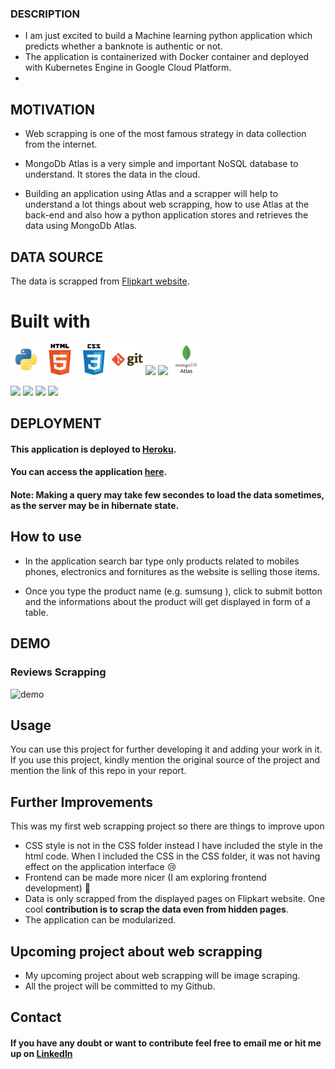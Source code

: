 ### DESCRIPTION
  - I am just excited to build a Machine learning python application which predicts whether a banknote is authentic or not.
  - The application is containerized with Docker container and deployed with Kubernetes Engine in Google Cloud Platform.
  - 

## MOTIVATION
- Web scrapping is one of the most famous strategy in data collection from the internet. 

-  MongoDb Atlas is a very simple and important NoSQL database to understand. It stores the data in the cloud.

- Building an application using Atlas and a scrapper will help to understand a lot things about  web scrapping, how to use Atlas at the back-end and also how a python application stores and retrieves the data using MongoDb Atlas.

## DATA SOURCE
The data is scrapped from [Flipkart website](https://www.flipkart.com/).
# Built with
<code><img height="50" src="https://raw.githubusercontent.com/github/explore/80688e429a7d4ef2fca1e82350fe8e3517d3494d/topics/python/python.png"></code>
<code><img height="50" src="https://raw.githubusercontent.com/github/explore/80688e429a7d4ef2fca1e82350fe8e3517d3494d/topics/html/html.png"></code>
<code><img height="50" src="https://raw.githubusercontent.com/github/explore/80688e429a7d4ef2fca1e82350fe8e3517d3494d/topics/css/css.png"></code>
<code><img height="50" src="https://raw.githubusercontent.com/github/explore/80688e429a7d4ef2fca1e82350fe8e3517d3494d/topics/git/git.png"></code>
<code><img height="50" src="https://symbols.getvecta.com/stencil_80/56_flask.3a79b5a056.jpg"></code>
<code><img height="50" src="https://cdn.iconscout.com/icon/free/png-256/heroku-225989.png"></code>
<code><img height="50" src="https://github.com/ourylydibin/reviews-scrapping/blob/main/static/css/atlas.jpg"></code>


<code><img height="30" src="https://raw.githubusercontent.com/numpy/numpy/7e7f4adab814b223f7f917369a72757cd28b10cb/branding/icons/numpylogo.svg"></code>
<code><img height="30" src="https://raw.githubusercontent.com/pandas-dev/pandas/761bceb77d44aa63b71dda43ca46e8fd4b9d7422/web/pandas/static/img/pandas.svg"></code>
<code><img height="30" src="https://matplotlib.org/_static/logo2.svg"></code>
<code><img height="30" src="https://upload.wikimedia.org/wikipedia/commons/thumb/0/05/Scikit_learn_logo_small.svg/1280px-Scikit_learn_logo_small.svg.png"></code>

## DEPLOYMENT
#### This application is deployed to [Heroku](https://www.heroku.com/).
#### You can access the application [here](https://reviews-scrapping-flipkart.herokuapp.com/).
#### Note: Making a query may take few secondes to load the data sometimes, as the server may be in hibernate state.

## How to use
- In the application search bar type only products related to mobiles phones, electronics and fornitures as the website is selling those items.

- Once you type the product name (e.g. sumsung ), click to submit botton and the informations about the product will get displayed in form of a table.
  
  
## DEMO

   ### Reviews Scrapping

![demo](https://media.giphy.com/media/d8blqgLOz2EHBwxQnz/giphy.gif)


## Usage
You can use this project for further developing it and adding your work in it. If you use this project, kindly mention the original source of the project and mention the link of this repo in your report.

## Further Improvements
This was my first web scrapping project so there are things to improve upon

- CSS style is not in the CSS folder instead I have included the style in the html code. When I included the CSS in the CSS folder, it was not having effect on the application interface :cry:
- Frontend can be made more nicer (I am exploring frontend development) :monocle_face:	
- Data is only scrapped from the displayed pages on Flipkart website. One cool **contribution is to scrap the data even from hidden pages**.
- The application can be modularized.

## Upcoming project about web scrapping 
 - My upcoming project about web scrapping will be image scraping. 
 - All the project will be committed to my Github.


## Contact

#### If you have any doubt or want to contribute feel free to email me or hit me up on [LinkedIn](https://www.linkedin.com/in/m-oury-ly-724960a9/)
